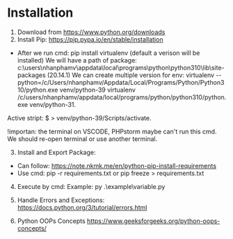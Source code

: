 # Installation

1. Download from https://www.python.org/downloads
2. Install Pip: https://pip.pypa.io/en/stable/installation
  - After we run cmd:  pip install virtualenv (default a verison will be installed)
  We will have a path of package:  c:\users\nhanphamv\appdata\local\programs\python\python310\lib\site-packages (20.14.1)
  We can create multiple version for env:
  virtualenv --python=/c/Users/nhanphamv/Appdata/Local/Programs/Python/Python310/python.exe venv/python-39
  virtualenv /c/users/nhanphamv/appdata/local/programs/python/python310/python.exe venv/python-31.

  Active stript: $ > venv/python-39/Scripts/activate.

  !importan: the terminal on VSCODE, PHPstorm maybe can't run this cmd. We should re-open terminal or use another terminal.

3. Install and Export Package:

  - Can follow: https://note.nkmk.me/en/python-pip-install-requirements
  - Use cmd: pip -r requirements.txt or pip freeze > requirements.txt

4. Execute by cmd:
   Example: py .\example\variable.py

5. Handle Errors and Exceptions:
   https://docs.python.org/3/tutorial/errors.html

6. Python OOPs Concepts
https://www.geeksforgeeks.org/python-oops-concepts/
